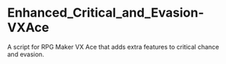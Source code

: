 # Enhanced_Critical_and_Evasion-VXAce
A script for RPG Maker VX Ace that adds extra features to critical chance and evasion.
